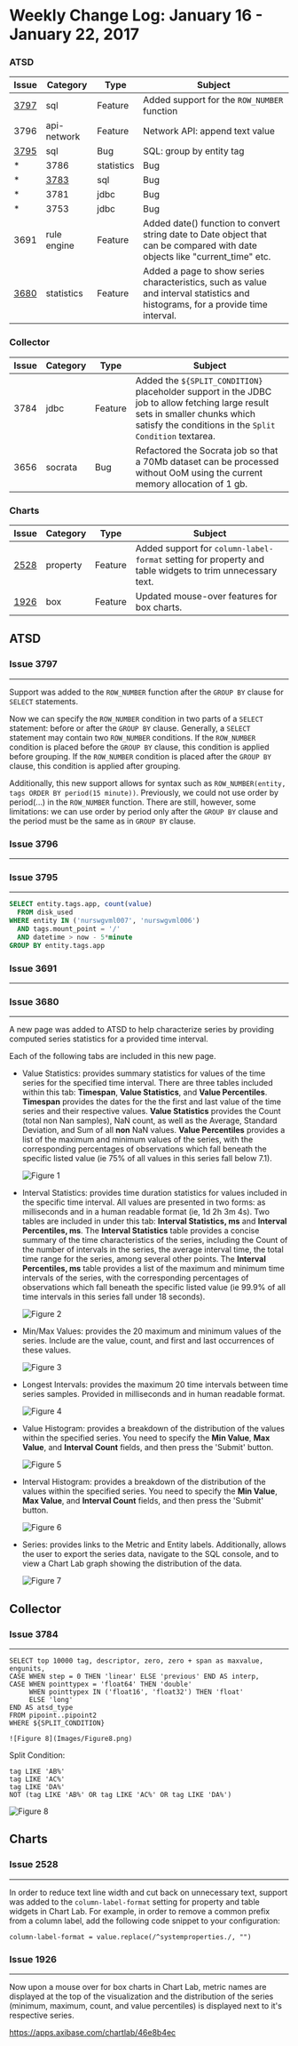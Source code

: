 Weekly Change Log: January 16 - January 22, 2017
================================================

### ATSD

| Issue| Category        | Type    | Subject                                                                             |
|------|-----------------|---------|-------------------------------------------------------------------------------------|
| [3797](#issue-3797) | sql             | Feature | Added support for the `ROW_NUMBER` function                                                 | 
| 3796 | api-network     | Feature | Network API: append text value                                                               | 
| [3795](#issue-3795) | sql             | Bug     | SQL: group by entity tag                                                                     |
*| 3786 | statistics      | Bug     | Series statistics: interval histogram range; limit; tooltip                                  |
*| [3783](#issue-3783) | sql             | Bug     | SQL: extra comma if all columns contain null (empty string)                                  | 
*| 3781 | jdbc            | Bug     | JDBC Driver: empty rows in result csv are skipped                                            | 
*| 3753 | jdbc            | Bug     | JDBC Driver: Exception while parsing metadata                                                | 
| 3691 | rule engine     | Feature | Added date() function to convert string date to Date object that can be compared with date objects like "current_time" etc. | 
| [3680](#issue-3680) | statistics      | Feature | Added a page to show series characteristics, such as value and interval statistics and histograms, for a provide time interval.                                                                        | 

### Collector

| Issue| Category        | Type    | Subject                                                                             |
|------|-----------------|---------|-------------------------------------------------------------------------------------|
| 3784 | jdbc            | Feature | Added the `${SPLIT_CONDITION}` placeholder support in the JDBC job to allow fetching large result sets in smaller chunks which satisfy the conditions in the `Split Condition` textarea. |
| 3656 | socrata         | Bug     | Refactored the Socrata job so that a 70Mb dataset can be processed without OoM using the current memory allocation of 1 gb. |

### Charts

| Issue| Category        | Type    | Subject                                                                             |
|------|-----------------|---------|-------------------------------------------------------------------------------------|
| [2528](#issue-2528) | property        | Feature | Added support for `column-label-format` setting for property and table widgets to trim unnecessary text. |
| [1926](#issue-1926) | box             | Feature | Updated mouse-over features for box charts. |

## ATSD

### Issue 3797
--------------

Support was added to the `ROW_NUMBER` function after the `GROUP BY` clause for `SELECT` statements.

Now we can specify the `ROW_NUMBER` condition in two parts of a `SELECT` statement: before or after the `GROUP BY` clause. Generally, a `SELECT` statement may contain two `ROW_NUMBER` 
conditions. If the `ROW_NUMBER` condition is placed before the `GROUP BY` clause, this condition is applied before grouping. If the `ROW_NUMBER` condition is placed after the `GROUP BY` 
clause, this condition is applied after grouping.

Additionally, this new support allows for syntax such as `ROW_NUMBER(entity, tags ORDER BY period(15 minute))`. Previously, we could not use order by period(...) in the `ROW_NUMBER` 
function. There are still, however, some limitations: we can use order by period only after the `GROUP BY` clause and the period must be the same as in `GROUP BY` clause.

### Issue 3796
--------------

### Issue 3795
--------------

```sql
SELECT entity.tags.app, count(value) 
  FROM disk_used
WHERE entity IN ('nurswgvml007', 'nurswgvml006')
  AND tags.mount_point = '/'
  AND datetime > now - 5*minute
GROUP BY entity.tags.app
```

### Issue 3691
--------------

### Issue 3680
--------------

A new page was added to ATSD to help characterize series by providing computed series statistics for a provided time interval. 

Each of the following tabs are included in this new page.

* Value Statistics: provides summary statistics for values of the time series for the specified time interval. There are three tables included within this tab: **Timespan**, **Value Statistics**, and **Value
  Percentiles**. **Timespan** provides the dates for the the first and last value of the time series and their respective values. **Value Statistics** provides the Count (total non Nan 
  samples), NaN count, as well as the Average, Standard Deviation, and Sum of all **non** NaN values. **Value Percentiles** provides a list of the maximum and minimum values of the 
  series, with the corresponding percentages of observations which fall beneath the specific listed value (ie 75% of all values in this series fall below 7.1).
    
  ![Figure 1](Images/Figure1.png)

* Interval Statistics: provides time duration statistics for values included in the specific time interval. All values are presented in two forms: as milliseconds and in a human readable 
  format (ie, 1d 2h 3m 4s). Two tables are included in under this tab: **Interval Statistics, ms** and **Interval Percentiles, ms**. The **Interval Statistics** table provides a concise 
  summary of the time characteristics of the series, including the Count of the number of intervals in the series, the average interval time, the total time range for the series, among
  several other points. The **Interval Percentiles, ms** table provides a list of the maximum and minimum time intervals of the series, with the corresponding percentages of 
  observations which fall beneath the specific listed value (ie 99.9% of all time intervals in this series fall under 18 seconds). 
  
  ![Figure 2](Images/Figure2.png)

* Min/Max Values: provides the 20 maximum and minimum values of the series. Include are the value, count, and first and last occurrences of these values. 

  ![Figure 3](Images/Figure3.png)

* Longest Intervals: provides the maximum 20 time intervals between time series samples. Provided in milliseconds and in human readable format. 

  ![Figure 4](Images/Figure4.png)

* Value Histogram: provides a breakdown of the distribution of the values within the specified series. You need to specify the **Min Value**, **Max Value**, and **Interval Count** fields, 
  and then press the 'Submit' button. 
 
  ![Figure 5](Images/Figure5.png)

* Interval Histogram: provides a breakdown of the distribution of the values within the specified series. You need to specify the **Min Value**, **Max Value**, and **Interval Count** 
  fields, and then press the 'Submit' button. 

  ![Figure 6](Images/Figure6.png)

* Series: provides links to the Metric and Entity labels. Additionally, allows the user to export the series data, navigate to the SQL console, and to view a Chart Lab graph showing the 
  distribution of the data. 

  ![Figure 7](Images/Figure7.png)
  
## Collector

### Issue 3784
--------------

```ls
SELECT top 10000 tag, descriptor, zero, zero + span as maxvalue, engunits,
CASE WHEN step = 0 THEN 'linear' ELSE 'previous' END AS interp, 
CASE WHEN pointtypex = 'float64' THEN 'double'
     WHEN pointtypex IN ('float16', 'float32') THEN 'float'
     ELSE 'long'
END AS atsd_type
FROM pipoint..pipoint2
WHERE ${SPLIT_CONDITION}

![Figure 8](Images/Figure8.png)
```

Split Condition:

```ls
tag LIKE 'AB%'
tag LIKE 'AC%'
tag LIKE 'DA%'
NOT (tag LIKE 'AB%' OR tag LIKE 'AC%' OR tag LIKE 'DA%')
```

![Figure 8](Images/Figure8.png)

## Charts

### Issue 2528
--------------

In order to reduce text line width and cut back on unnecessary text, support was added to the `column-label-format` setting for property and table widgets in Chart Lab. For example, in 
order to remove a common prefix from a column label, add the following code snippet to your configuration:  

```ls
column-label-format = value.replace(/^systemproperties./, "")
```

### Issue 1926
--------------

Now upon a mouse over for box charts in Chart Lab, metric names are displayed at the top of the visualization and the distribution of the series (minimum, maximum, count, and value 
percentiles) is displayed next to it's respective series.

https://apps.axibase.com/chartlab/46e8b4ec

 